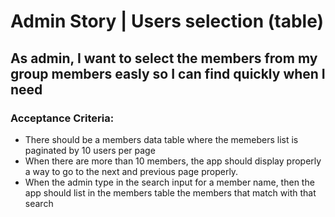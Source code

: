 # Admin Story | Users selection (table)

## As admin, I want to select the members from my group members easly so I can find quickly when I need

### Acceptance Criteria:

- There should be a members data table where the memebers list is paginated by
  10 users per page
- When there are more than 10 members, the app should display properly a way to
  go to the next and previous page properly.
- When the admin type in the search input for a member name, then the app should
  list in the members table the members that match with that search
